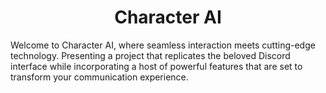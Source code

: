 <h1 align="center" id="title">Character AI</h1>
<p id="description">Welcome to Character AI, where seamless interaction meets cutting-edge technology. Presenting a project that replicates the beloved Discord interface while incorporating a host of powerful features that are set to transform your communication experience.</p>


